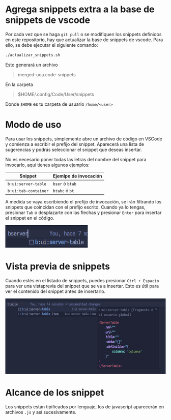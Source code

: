 # Agrega snippets extra a la base de snippets de vscode

Por cada vez que se haga `git pull` o se modifiquen los snippets definidos en este repositorio, hay que actualizar la base de snippets de vscode.
Para ello, se debe ejecutar el siguiente comando:

```bash
./actualizar_snippets.sh
```
Esto generará un archivo 
> merged-uca.code-snippets

En la carpeta 
> $HOME/.config/Code/User/snippets

Donde `$HOME` es tu carpeta de usuario `/home/<user>`

# Modo de uso
Para usar los snippets, simplemente abre un archivo de código en VSCode y comienza a escribir el prefijo del snippet. Aparecerá una lista de sugerencias y podrás seleccionar el snippet que deseas insertar.

No es necesario poner todas las letras del nombre del snippet para invocarlo, aqui tienes algunos ejemplos:

| Snippet | Ejemlpo de invocación |
|---------|---------|
|`b:ui:server-table`| `bser` ó `btab`|
|`b:ui:tab-container`| `btabc` ó `bt`|


A medida se vaya escribiendo el prefijo de invocación, se irán filtrando los snippets que coincidan con el prefijo escrito. Cuando ya lo tengas, presionar `Tab` o desplazarte con las flechas y presionar `Enter` para insertar el snippet en el código.


![1](docs/images/1.png)

# Vista previa de snippets

Cuando estés en el listado de snippets, puedes presionar `Ctrl + Espacio` para ver una vistaprevia del snippet que se va a insertar. Esto es útil para ver el contenido del snippet antes de insertarlo.

![2](docs/images/2.png)


# Alcance de los snippet

Los snippets están tipificados por lenguaje, los de javascript aparecerán en archivos `.js` y así sucesivamente.


